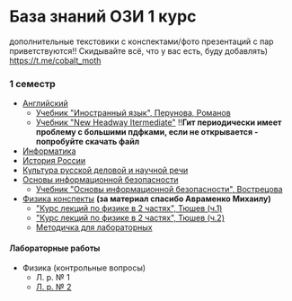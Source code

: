 # База знаний ОЗИ 1 курс 

дополнительные текстовики с конспектами/фото презентаций с пар приветствуются!! Скидывайте всё, что у вас есть, буду добавлять) <https://t.me/cobalt_moth>

### 1 семестр
* [Английский](/src/английский/английский.md)
    * [Учебник "Иностранный язык", Перунова, Романов](/src/английский/Английский_учебник.pdf)
    * [Учебник "New Headway Itermediate"](/src/английский/английский_учебник_всратый.pdf)  !!**Гит периодически имеет проблему с большими пдфками, если не открывается - попробуйте скачать файл**
* [Информатика](/src/информатика/информатика.md)
* [История России](/src/история/история.md)
* [Культура русской деловой и научной речи](/src/русский/русский.md)
* [Основы информационной безопасности](/src/инфобез/инфобез.md)
    * [Учебник "Основы информационной безопасности", Вострецова](/src/инфобез/учебник_инфобез.pdf)
* [Физика конспекты](/src/физика/физ_конспект.md) **(за материал спасибо Авраменко Михаилу)**
    * ["Курс лекций по физике в 2 частях", Тюшев (ч.1)](/src/физика/физика_ч1.pdf)
    * ["Курс лекций по физике в 2 частях", Тюшев (ч.2)](/src/физика/физика_ч2.pdf)
    * [Методичка для лабораторных](/src/физика/физика_методичка.pdf)

#### Лабораторные работы
* Физика (контрольные вопросы)
    * Л. р. № 1
    * [Л. р. № 2](/src/физика/физика2.docx)